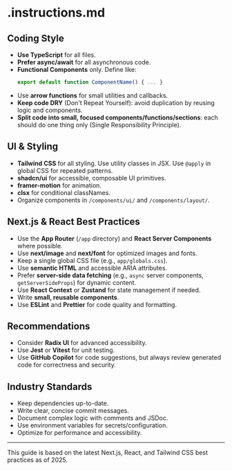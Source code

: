 # .instructions.md

## Coding Style

-   **Use TypeScript** for all files.
-   **Prefer async/await** for all asynchronous code.
-   **Functional Components** only. Define like:
    ```typescript
    export default function ComponentName() { ... }
    ```
-   Use **arrow functions** for small utilities and callbacks.
-   **Keep code DRY** (Don't Repeat Yourself): avoid duplication by reusing logic and components.
-   **Split code into small, focused components/functions/sections**: each should do one thing only (Single Responsibility Principle).

## UI & Styling

-   **Tailwind CSS** for all styling. Use utility classes in JSX. Use `@apply` in global CSS for repeated patterns.
-   **shadcn/ui** for accessible, composable UI primitives.
-   **framer-motion** for animation.
-   **clsx** for conditional classNames.
-   Organize components in `/components/ui/` and `/components/layout/`.

## Next.js & React Best Practices

-   Use the **App Router** (`/app` directory) and **React Server Components** where possible.
-   Use **next/image** and **next/font** for optimized images and fonts.
-   Keep a single global CSS file (e.g., `app/globals.css`).
-   Use **semantic HTML** and accessible ARIA attributes.
-   Prefer **server-side data fetching** (e.g., `async` server components, `getServerSideProps`) for dynamic content.
-   Use **React Context** or **Zustand** for state management if needed.
-   Write **small, reusable components**.
-   Use **ESLint** and **Prettier** for code quality and formatting.

## Recommendations

-   Consider **Radix UI** for advanced accessibility.
-   Use **Jest** or **Vitest** for unit testing.
-   Use **GitHub Copilot** for code suggestions, but always review generated code for correctness and security.

## Industry Standards

-   Keep dependencies up-to-date.
-   Write clear, concise commit messages.
-   Document complex logic with comments and JSDoc.
-   Use environment variables for secrets/configuration.
-   Optimize for performance and accessibility.

---

This guide is based on the latest Next.js, React, and Tailwind CSS best practices as of 2025.

